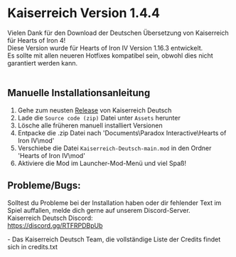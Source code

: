 ﻿# Kaiserreich Version 1.4.4

Vielen Dank für den Download der Deutschen Übersetzung von Kaiserreich für Hearts of Iron 4!<br>
Diese Version wurde für Hearts of Iron IV Version 1.16.3 entwickelt.<br>
Es sollte mit allen neueren Hotfixes kompatibel sein, obwohl dies nicht garantiert werden kann.<br><br>

## Manuelle Installationsanleitung
1) Gehe zum neusten [Release](https://github.com/Kaiserreich-Deutsch/Kaiserreich-Deutsch/releases/latest) von Kaiserreich Deutsch
2) Lade die `Source code (zip)` Datei unter `Assets` herunter
3) Lösche alle früheren manuell installiert Versionen
4) Entpacke die .zip Datei nach 'Documents\Paradox Interactive\Hearts of Iron IV\mod'
5) Verschiebe die Datei `Kaiserreich-Deutsch-main.mod` in den Ordner 'Hearts of Iron IV\mod'
6) Aktiviere die Mod im Launcher-Mod-Menü und viel Spaß!

## Probleme/Bugs:
Solltest du Probleme bei der Installation haben oder dir fehlender Text im Spiel auffallen, melde dich gerne auf unserem Discord-Server.<br>
Kaiserreich Deutsch Discord:<br>
https://discord.gg/RTFRPDBpUb<br>

\- Das Kaiserreich Deutsch Team, die vollständige Liste der Credits findet sich in credits.txt
